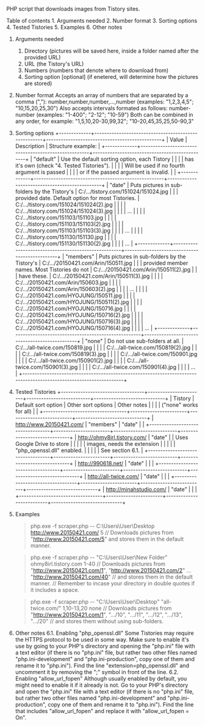 PHP script that downloads images from Tistory sites.


Table of contents
    1. Arguments needed
    2. Number format
    3. Sorting options
    4. Tested Tistories
    5. Examples
    6. Other notes


1. Arguments needed
    1. Directory (pictures will be saved here, inside a folder named after the provided URL)
    2. URL (the Tistory's URL)
    3. Numbers (numbers that denote where to download from)
    4. Sorting option [optional] (if enetered, will determine how the pictures are stored)


2. Number format
    Accepts an array of numbers that are separated by a comma (","):
        number,number,number,...,number  (examples: "1,2,3,4,5"; "10,15,20,25,30")
    Also accepts intervals formated as follows:
        number-number  (examples: "1-400"; "2-12"; "10-59")
    Both can be combined in any order, for example:
        "1,5,10,20-30,99,32"; "10-20,45,35,25,50-90,3"


3. Sorting options
    +-------------+-----------------------------------------------------+-----------------------------------------------+
    |    Value    |                   Description                       |               Structure example:              |
    +-------------+-----------------------------------------------------+-----------------------------------------------+
    |  "default"  |  Use the default sorting option, each Tistory       |                                               |
    |             |  has it's own (check "4. Tested Tistories").        |                                               |
    |             |  Will be used if no fourth argument is passed       |                                               |
    |             |  or if the passed argument is invalid.              |                                               |
    +-------------+-----------------------------------------------------+-----------------------------------------------+
    |   "date"    |  Puts pictures in sub-folders by the Tistory's      |  C:/.../tistory.com/151024/151024.jpg         |
    |             |  provided date. Default option for most Tistories.  |  C:/.../tistory.com/151024/151024(2).jpg      |
    |             |                                                     |  C:/.../tistory.com/151024/151024(3).jpg      |
    |             |                                                     |  ...                                          |
    |             |                                                     |  C:/.../tistory.com/151103/151103.jpg         |
    |             |                                                     |  C:/.../tistory.com/151103/151103(2).jpg      |
    |             |                                                     |  C:/.../tistory.com/151103/151103(3).jpg      |
    |             |                                                     |  ...                                          |
    |             |                                                     |  C:/.../tistory.com/151130/151130.jpg         |
    |             |                                                     |  C:/.../tistory.com/151130/151130(2).jpg      |
    |             |                                                     |  ...                                          |
    +-------------+-----------------------------------------------------+-----------------------------------------------+
    |  "members"  |  Puts pictures in sub-folders by the Tistory's      |  C:/.../20150421.com/Arin/150511.jpg          |
    |             |  provided member names. Most Tistories do not       |  C:/.../20150421.com/Arin/150511(2).jpg       |
    |             |  have these.                                        |  C:/.../20150421.com/Arin/150511(3).jpg       |
    |             |                                                     |  C:/.../20150421.com/Arin/150603.jpg          |
    |             |                                                     |  C:/.../20150421.com/Arin/150603(2).jpg       |
    |             |                                                     |  ...                                          |
    |             |                                                     |  C:/.../20150421.com/HYOJUNG/150511.jpg       |
    |             |                                                     |  C:/.../20150421.com/HYOJUNG/150511(2).jpg    |
    |             |                                                     |  C:/.../20150421.com/HYOJUNG/150716.jpg       |
    |             |                                                     |  C:/.../20150421.com/HYOJUNG/150716(2).jpg    |
    |             |                                                     |  C:/.../20150421.com/HYOJUNG/150716(3).jpg    |
    |             |                                                     |  C:/.../20150421.com/HYOJUNG/150716(4).jpg    |
    |             |                                                     |  ...                                          |
    +-------------+-----------------------------------------------------+-----------------------------------------------+
    |   "none"    |  Do not use sub-folders at all.                     |  C:/.../all-twice.com/150819.jpg              |
    |             |                                                     |  C:/.../all-twice.com/150819(2).jpg           |
    |             |                                                     |  C:/.../all-twice.com/150819(3).jpg           |
    |             |                                                     |  C:/.../all-twice.com/150901.jpg              |
    |             |                                                     |  C:/.../all-twice.com/150901(2).jpg           |
    |             |                                                     |  C:/.../all-twice.com/150901(3).jpg           |
    |             |                                                     |  C:/.../all-twice.com/150901(4).jpg           |
    |             |                                                     |  ...                                          |
    +-------------------------------------------------------------------------------------------------------------------+


4. Tested Tistories
    +----------------------------------+-----------------------+--------------------------+-----------------------------+
    |             Tistory              |  Default sort option  |    Other sort options    |         Other notes         |
    |                                  |                       |  ("none" works for all)  |                             |
    +----------------------------------+-----------------------+--------------------------+-----------------------------+
    |  http://www.20150421.com/        |       "members"       |       "date"             |                             |
    +----------------------------------+-----------------------+--------------------------+-----------------------------+
    |  http://ohmy8irl.tistory.com/    |       "date"          |                          | Uses Google Drive to store  |
    |                                  |                       |                          | images, needs the extension |
    |                                  |                       |                          | "php_openssl.dll" enabled.  |
    |                                  |                       |                          | See section 6.1.            |
    +----------------------------------+-----------------------+--------------------------+-----------------------------+
    |  http://990618.net/              |       "date"          |                          |                             |
    +----------------------------------+-----------------------+--------------------------+-----------------------------+
    |  http://all-twice.com/           |       "date"          |                          |                             |
    +----------------------------------+-----------------------+--------------------------+-----------------------------+
    |  http://minahstudio.com/         |       "date"          |                          |                             |
    +----------------------------------+-----------------------+--------------------------+-----------------------------+


5. Examples
    >php.exe -f scraper.php -- C:\Users\User\Desktop http://www.20150421.com/ 5
    // Downloads pictures from "http://www.20150421.com/5" and stores them in the default manner.

    >php.exe -f scraper.php -- "C:\Users\User\New Folder" ohmy8irl.tistory.com 1-40
    // Downloads pictures from "http://www.20150421.com/1", "http://www.20150421.com/2" ... "http://www.20150421.com/40"
    // and stores them in the default manner.
    // Remember to incase your directory in double quotes if it includes a space.

    >php.exe -f scraper.php -- "C:\Users\User\Desktop" "all-twice.com/" 1,10-13,20 none
    // Downloads pictures from "http://www.20150421.com/1", ".../10", ".../11", ".../12", ".../13", ".../20"
    // and stores them without using sub-folders.


6. Other notes
    6.1. Enabling "php_openssl.dll"
        Some Tistories may require the HTTPS protocol to be used in some way. Make sure to enable it's use
        by going to your PHP's directory and opening the "php.ini" file with a text editor (if there is 
        no "php.ini" file, but rather two other files named "php.ini-development" and "php.ini-production", 
        copy one of them and rename it to "php.ini"). Find the line "extension=php_openssl.dll" and uncomment
        it by removing the ";" symbol in front of the line.
    6.2. Enabling "allow_url_fopen"
        Although usually enabled by default, you might need to enable it if it already is not. Go to your 
        PHP's directory and open the "php.ini" file with a text editor (if there is no "php.ini" file, 
        but rather two other files named "php.ini-development" and "php.ini-production", copy one of them 
        and rename it to "php.ini"). Find the line that includes "allow_url_fopen" and replace it with
        "allow_url_fopen = On".